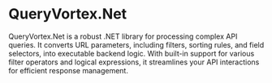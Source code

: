 # QueryVortex.Net
QueryVortex.Net is a robust .NET library for processing complex API queries. It converts URL parameters, including filters, sorting rules, and field selectors, into executable backend logic. With built-in support for various filter operators and logical expressions, it streamlines your API interactions for efficient response management.
